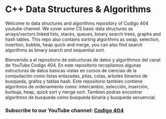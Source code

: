 # C++ Data Structures & Algorithms

Welcome to data structures and algorithms repository of Codigo 404 youtube channel.
We cover some CS basic data structures as arrays/vectors linked lists, stacks, queues, binary search trees, graphs and hash tables. This repo also contains sorting algorithms as swap, selection, insertion, bubble, heap quick and merge, you can also find search algorithms as binary search and sequential sort.

Bienvenido a el repositorio de estructuras de datos y algorithmos del canal de YouTube Codigo 404. En este repositorio recopilamos algunas estructuras de datos basicas vistas en cursos de ciencias de la computación como listas enlazadas, pilas, colas, arboles binarios de busqueda, grafos y tablas hash. Este repositorio tambien contiene algoritmos de ordenamiento como: intercambio, selección, inserción, burbuja, heap, quick sort y merge sort. Tambien podras encontrar algoritmos de busqueda como busqueda binaria y busqueda secuencial. 

### Subscribe to our YouTube channel: [Codigo 404](https://www.youtube.com/channel/UCjNsneDIRIglIihPPCM43tA)


